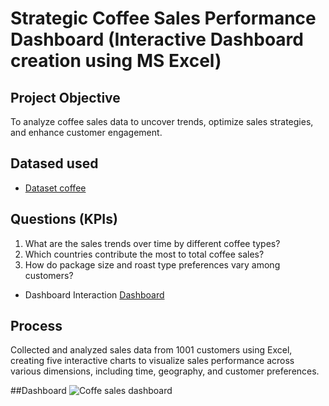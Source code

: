 # Strategic Coffee Sales Performance Dashboard (Interactive Dashboard creation using MS Excel)
## Project Objective
To analyze coffee sales data to uncover trends, optimize sales strategies, and enhance customer engagement.

## Datased used
-	<a href="https://github.com/Ericajmj/Sales-Performance-Dashboard/blob/c7f5906ca44963fabcb17c0b778912451c236df6/Coffee%20order%20data%20.xlsx">Dataset coffee</a>

## Questions (KPIs)
1.	What are the sales trends over time by different coffee types?
2.	Which countries contribute the most to total coffee sales?
3.	How do package size and roast type preferences vary among customers?

-	Dashboard Interaction <a href="https://github.com/Ericajmj/Sales-Performance-Dashboard/blob/main/Coffe%20sales%20dashboard.png">Dashboard</a>

## Process
Collected and analyzed sales data from 1001 customers using Excel, creating five interactive charts to visualize sales performance across various dimensions, including time, geography, and customer preferences.

##Dashboard
![Coffe sales dashboard](https://github.com/user-attachments/assets/ddc1db3c-1bad-434b-9bc6-084da7d1d546)





